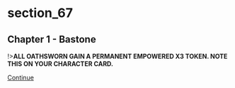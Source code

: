 
# section_67

## Chapter 1 - Bastone

!>**ALL OATHSWORN GAIN A PERMANENT EMPOWERED X3 TOKEN. NOTE THIS ON YOUR CHARACTER CARD.**  

[Continue](output/chapter1/section_60.md)


